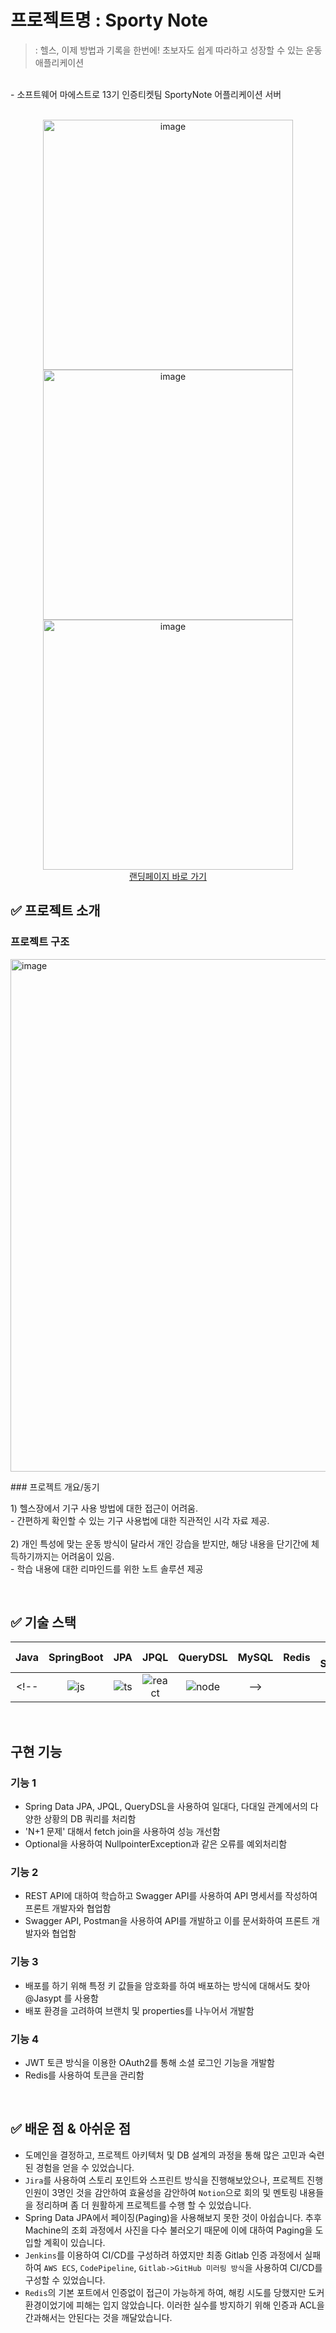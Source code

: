 # 프로젝트명 : Sporty Note

> : 헬스, 이제 방법과 기록을 한번에! 초보자도 쉽게 따라하고 성장할 수 있는 운동 애플리케이션

<br> - 소프트웨어 마에스트로 13기 인증티켓팀 SportyNote 어플리케이션 서버

<p align="center">
  <br>
  <img width="400" alt="image" src="https://user-images.githubusercontent.com/57786933/196044691-93ad7348-2029-4258-b10a-adb7efca5838.jpg">

  <br>
  <img width="400" alt="image" src="https://user-images.githubusercontent.com/57786933/196044702-7b0689b1-8dc0-4570-b94e-66cdde73aca0.jpg">
  <img width="400" alt="image" src="https://user-images.githubusercontent.com/57786933/196044698-0e1168ba-3e29-4648-86e0-e752d8628f77.jpg">
  <br>
   <a href= "https://sporty.imweb.me/">랜딩페이지 바로 가기</a>
</p>


## ✅  프로젝트 소개

### 프로젝트 구조

<img width="820" alt="image" src="https://user-images.githubusercontent.com/47708717/197838310-f97f804a-4546-4725-9b35-4b3e0acbe7a7.png">

<p align="justify">
### 프로젝트 개요/동기
</p>
1) 헬스장에서 기구 사용 방법에 대한 접근이 어려움. <br>
- 간편하게 확인할 수 있는 기구 사용법에 대한 직관적인 시각 자료 제공. <br><br>
2) 개인 특성에 맞는 운동 방식이 달라서 개인 강습을 받지만, 해당 내용을 단기간에 체득하기까지는 어려움이 있음. <br>
- 학습 내용에 대한 리마인드를 위한 노트 솔루션 제공<br>
<p align="center">
</p>

<br>

## ✅  기술 스택

| Java | SpringBoot |  JPA   |  JPQL   |  QueryDSL   |   MySQL   |   Redis  |  AWS S3/EC2/CDN/CodePipeline   |
| :--------: | :--------: | :------: | :-----: |:------: |:------:  |:------: |:------: |
<!--|   ![js]    |   ![ts]    | ![react] | ![node] |-->

<br>

## 구현 기능

### 기능 1
- Spring Data JPA, JPQL, QueryDSL을 사용하여 일대다, 다대일 관계에서의 다양한 상황의 DB 쿼리를 처리함
- 'N+1 문제' 대해서 fetch join을 사용하여 성능 개선함
- Optional을 사용하여 NullpointerException과 같은 오류를 예외처리함
### 기능 2
- REST API에 대하여 학습하고 Swagger API를 사용하여 API 명세서를 작성하여 프론트 개발자와 협업함
- Swagger API, Postman을 사용하여 API를 개발하고 이를 문서화하여 프론트 개발자와 협업함
### 기능 3
- 배포를 하기 위해 특정 키 값들을 암호화를 하여 배포하는 방식에 대해서도 찾아 @Jasypt 를 사용함
- 배포 환경을 고려하여 브랜치 및 properties를 나누어서 개발함

### 기능 4
- JWT 토큰 방식을 이용한 OAuth2를 통해 소셜 로그인 기능을 개발함
- Redis를 사용하여 토큰을 관리함
<br>

## ✅  배운 점 & 아쉬운 점
- 도메인을 결정하고, 프로젝트 아키텍처 및 DB 설계의 과정을 통해 많은 고민과 숙련된 경험을 얻을 수 있었습니다.
- `Jira`를 사용하여 스토리 포인트와 스프린트 방식을 진행해보았으나, 프로젝트 진행 인원이 3명인 것을 감안하여 효율성을 감안하여 `Notion`으로 회의 및 멘토링 내용들을 정리하며 좀 더 원활하게 프로젝트를 수행 할 수 있었습니다.
- Spring Data JPA에서 페이징(Paging)을 사용해보지 못한 것이 아쉽습니다. 추후 Machine의 조회 과정에서 사진을 다수 불러오기 때문에 이에 대하여 Paging을 도입할 계획이 있습니다.
- `Jenkins`를 이용하여 CI/CD를 구성하려 하였지만 최종 Gitlab 인증 과정에서 실패하여 `AWS ECS`, `CodePipeline`, `Gitlab->GitHub 미러링 방식`을 사용하여 CI/CD를 구성할 수 있었습니다.
- `Redis`의 기본 포트에서 인증없이 접근이 가능하게 하여, 해킹 시도를 당했지만 도커 환경이었기에 피해는 입지 않았습니다. 이러한 실수를 방지하기 위해 인증과 ACL을 간과해서는 안된다는 것을 깨달았습니다.

<p align="justify">

</p>

<br>


<!-- Stack Icon Refernces -->
[js]: /images/stack/javascript.svg
[ts]: /images/stack/typescript.svg
[react]: /images/stack/react.svg
[node]: /images/stack/node.svg
